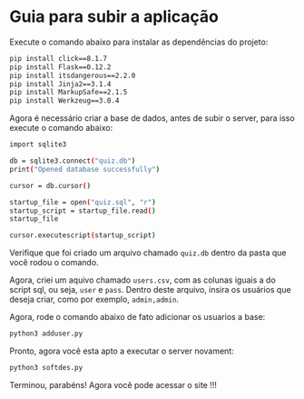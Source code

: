 # Guia para subir a aplicação

Execute o comando abaixo para instalar as dependências do projeto:

```bash
pip install click==8.1.7
pip install Flask==0.12.2
pip install itsdangerous==2.2.0
pip install Jinja2==3.1.4
pip install MarkupSafe==2.1.5
pip install Werkzeug==3.0.4
```

Agora é necessário criar a base de dados, antes de subir o server, para isso execute o comando abaixo:

```bash
import sqlite3

db = sqlite3.connect("quiz.db")
print("Opened database successfully")

cursor = db.cursor()

startup_file = open("quiz.sql", "r")
startup_script = startup_file.read()
startup_file

cursor.executescript(startup_script)
```

Verifique que foi criado um arquivo chamado `quiz.db` dentro da pasta que você rodou o comando.

Agora, criei um aquivo chamado `users.csv`, com as colunas iguais a do script sql, ou seja, `user` e `pass`. Dentro deste arquivo, insira os usuários que deseja criar, como por exemplo, `admin,admin`.


Agora, rode o comando abaixo de fato adicionar os usuarios a base:

```bash
python3 adduser.py
```

Pronto, agora você esta apto a executar o server novament:

```bash
python3 softdes.py
```

Terminou, parabéns! Agora você pode acessar o site !!!

